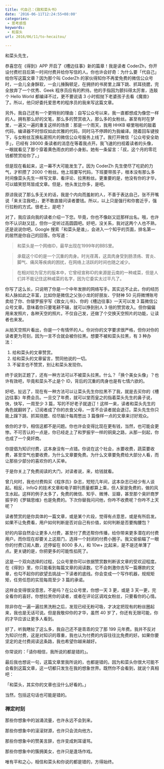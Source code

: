 ```yaml
---
title: 代自己：《致和菜头书》
date: '2016-06-11T12:24:55+08:00'
categories:
 - 思考感悟
keywords:
 - 和菜头
url: 2016/06/11/to-hecaitou/

---
```


和菜头先生，

恭喜您在《得到》APP 开启了《槽边往事》新的篇章！我是读者 CoderZh，你开设付费栏目后第一时间付费并给你写信的人。你也许会好奇：为什么要「代自己」给你写这篇文章？因为那个叫 CoderZh 的家伙得知你不再爱免费的微信公众号时，一会儿全身酥软，一会儿捶胸顿足，在拥挤的书房里上蹿下跳、抓耳挠腮，完全放弃了一个优秀、Geek 程序员应有的矜持。他的手指因为颤抖得太厉害，连敲个 Hello World 都编译不过，更不要说请 3 小时假抛下老婆孩子去看《魔兽》了。所以，他只好委托爱思考的程序员的我来写这篇文章。

另外，我自己还有一个更特别的理由：自写公众号以来，我一直都想成为像您一样的人。拥有那么好的文笔，那么多的赞赏收入，那么多的女粉丝。甚至有时在梦里，一遍又一遍的重复这样的场景：那是一个雨天，我用 HHKB 噼里啪啦的敲着代码，编译器不时惊叹如此优雅的代码，同时马不停蹄的为我编译。随着回车键按下，与女粉丝互换私密照片的微信公众号服务上线了。我打开微信「公众号安全助手」，已经有 28000 条读者的消息在等着我点开。我飞速的扫视着读者的头像，一眼就看见了那个穿着黄色雨衣的娇小身影。她有一条留言：「叔，这个月的零花钱都赞赏给你了。」

但是现在看起来，这一幕不大可能发生了。因为 CoderZh 先生使尽了吃奶的力气，才积攒了 2000 个粉丝。他上班要写代码，下班要带孩子，根本没有那么多时间像菜头先生一样写文章、看评论、拉黑粉丝。更重要的是，他没有你的才华，可以嬉笑怒骂皆成文章。但是，他头发比你多，是吧。

原谅我说了那么多无关的话，我是个内向而羞射的人，不善于表达自己，张不开嘴说「来关注我吧」，更不敢直接问读者要钱。所以，以上只是强行和你套近乎，强行拉粉的方式。很老土，是吧？

对了，我应该向我的读者介绍一下您。毕竟，你也不像赵又廷那样出名。哦，也许你不认识赵又廷，但你一定听过高圆圆吧。好吧，没关系，我对这两个人也不熟，还是说说你吧。Google 搜索「和菜头是谁」，会进入一个知乎的页面，排名第一的居然是你自己的回答。你写道：

> 和菜头是一个网络ID，最早出现在1999年的BBS里。

> 承载这个ID的是一个沉重的肉身。时光荏苒，这具肉身受到肠溃疡、胃炎、脚气、痛风等疾病的困扰，在网络上活跃的时间也随之减少。

> 在相对较为官方的版本中，它曾经宣称ID的来源是云南的一种咸菜，但是人们并不能记住这种咸菜的名字，因为它委实太过平凡了。

你写了这么长，只说明了你是一个中年发胖的网络写手。其实远不止此，你的经历和人脉如此之丰富，比如你是微信之父张小龙的好朋友、宁财神 50 元将微博账号卖给了你、你替罗振宇写《致女儿书》、你的《槽边往事》一天可以发 3 篇微信公众号文章。意味着你只要笔耕不辍，就可以挣到别人 3 倍的赞赏收入。但你偏偏用来发照片，各种天空的照片。不仅自己发，还做了个交换天空照片的功能，让读者也来发。

从拍天空照片看出，你是一个有情怀的人。你对你的文字要求很严格，但你对你的读者更为苛刻，因为一言不合就会被你拉黑。想要不被和菜头拉黑，有 3 种办法：

1. 给和菜头的文章赞赏。
2. 给和菜头的文章留言，赞同他说的一切。
3. 不留言也不赞赏，别让和菜头发现你。

终于说到正题了，还有一种方法可以不被菜头拉黑。什么？「换个美女头像」？也许有效吧，毕竟和菜头不止是个 ID，背后的沉重的肉身也是有七情六欲的。

好吧，扯远了，现在有一种方法可以让菜头先生你拉黑不了我，就是去买你的《槽边往事》年费会员。一旦交了年费，就可以堂而皇之的指着菜头先生的鼻子说，快，快写，一周至少 3 篇，写的不好老子就退订！这样一来，读者和菜头先生的角色就翻转了，订阅者成了你的衣食父母，一言不合读者就会退订。菜头先生你只能上蹿下跳、抓耳挠腮、绞尽脑汁每周憋出 3 篇像样一点的文章来讨好观众。

依你的才华，相信这都不是问题。你也许会变得比现在更有钱，当然，也可能会更惨。不可否认的一点是，你已经走上了和罗振宇一样的铜臭之路，从那一刻起，你也成了一个臭奸商。

你提倡为知识付费，这本身没有一点错。你说在这个社会，水要收费，蔬菜要收费，甚至空气也要收费，为什么文章要免费。为什么文章要免费给大部分人看，而让那些少部分的喜欢你的人买单。

于是你关上了免费阅读的大门，对读者说，来，给钱就看。

曾几何时，我也付费购买《程序员》杂志，短短几年间，这本杂志已经少有人谈起。相反，InfoQ 的技术文章和电子期刊质量都算上乘，但人家是免费的，做的风生水起。这样的例子太多了，免费的微信、知乎、微博、豆瓣，甚至那个臭奸商罗振宇的《罗辑思维》也是免费的。下次你替我问问他，你咋不收费呢？你咋不上天呢？

读者赞赏的是你具体的一篇文章，或是某个片段，觉得有点意思，或是有所启发。如果不让免费看，用户如何判断是否对自己有价值，如何判断是否要掏腰包？

好的内容自然会让更多人付费，甚至付了费还帮你传播，给你带来更多潜在的付费用户。而你现在却要关上这扇门，选择一个封闭的付费小圈子。我又偷偷瞄了一眼你的付费订阅人数，还停留在 8000 多人，和 10w+ 比起来，是不是还单薄了点。更关键的是，你把更多的可能性掐死了。

这是一个双向选择的过程，公众号里你可以依据赞赏数判断该文章的受欢迎程度。在《得到》里，你只能看到每篇文章的阅读数。它不会刺激你去写一篇爆款的文章，也勾不起你的欲望去挑战一下读者的底线。你会变成一个写作机器，规规矩矩，任劳任怨的实现每周至少 3 篇的承诺。

这样会变得很没意思，不是吗？在公众号里，你想一天 3 更，或是 3 天一更，完全看你的喜好。你想拉黑你的读者，或者在评论区调戏女粉丝，只要看你的心情。

除非你在一遍一遍拉黑洗粉之后，发现已经无粉可吸，才决定把现有的粉丝圈起来，我也是无话可说。但是我敬仰你的才华，虽然 40 岁了，你还有无限可能，你的才华应该让更多人看到。

好了，听我瞎扯了这么多，我自己还不是乖乖的交了那 199 元年费。我并不反对为知识付费，这是对知识的尊重，我也认为付费的内容往往比免费的好。如果你要坚定的走付费阅读这条路，我也希望你越来越好。

你常说的：「请你相信，我所说的都是错的」。

最后我也想说一句，这篇文章里我所说的，也都是错的。因为和菜头你很大可能不会看到这篇文章，这一切都只发生在我的想象世界。既然你不会看到，就说个真相吧：

「和菜头，其实你的文章也没什么好看的。」

当然，包括这句话也可能是错的。

### 禅定时刻

那些你想象中的汹涌流量，也许永远不会到来。

那些你想象中的滚滚财源，也许只会流向他方。

那些你想象中的赞美言辞，也许变成刺耳谩骂。

那些你想象中的簇拥美女，也许只是逢场作戏。

唯有平和之心，相信和菜头和你说的都是错的，方得始终。

